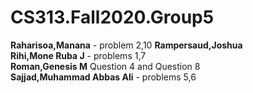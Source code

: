 # CS313.Fall2020.Group5


**Raharisoa,Manana** - problem 2,10
**Rampersaud,Joshua** <br />
**Rihi,Mone Ruba J** - problems 1,7 <br />
**Roman,Genesis M** Question 4 and Question 8 <br />
**Sajjad,Muhammad Abbas Ali**  - problems 5,6 <br />
